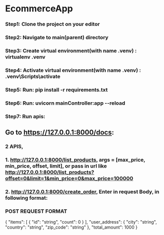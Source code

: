 # EcommerceApp
### Step1: Clone the project on your editor
### Step2:  Navigate to main(parent) directory
### Step3: Create virtual environment(with name .venv) : virtualenv .venv  
### Step4: Activate virtual environment(with name .venv) : .venv\Scripts\activate
### Step5: Run: pip install -r requirements.txt
### Step6: Run: uvicorn mainController:app --reload
### Step7: Run apis:
## Go to https://127.0.0.1:8000/docs:
### 2 APIS,
### 1. http://127.0.0.1:8000/list_products, args = [max_price, min_price, offset, limit], or pass in url like http://127.0.0.1:8000/list_products?offset=0&limit=1&min_price=0&max_price=100000
### 2. http://127.0.0.1:8000/create_order, Enter in request Body, in following format:
### POST REQUEST FORMAT 
{
  "items": [
    {
      "id": "string",
      "count": 0
    }
  ],
  "user_address": {
    "city": "string",
    "country": "string",
    "zip_code": "string"
  },
  "total_amount": 1000
}
